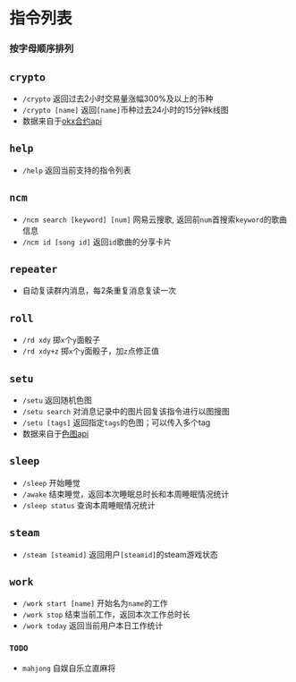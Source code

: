 # 指令列表
### 按字母顺序排列

## `crypto`

* `/crypto` 返回过去2小时交易量涨幅300%及以上的币种
* `/crypto [name]` 返回`[name]`币种过去24小时的15分钟k线图
* 数据来自于[okx合约api](https://www.okx.com/docs-v5/en/#overview)

## `help`
* `/help` 返回当前支持的指令列表

## `ncm`
* `/ncm search [keyword] [num]` 网易云搜歌, 返回前`num`首搜索`keyword`的歌曲信息
* `/ncm id [song id]` 返回`id`歌曲的分享卡片

## `repeater`
* 自动复读群内消息，每2条重复消息复读一次

## `roll`
* `/rd xdy` 掷`x`个`y`面骰子
* `/rd xdy+z` 掷`x`个`y`面骰子，加`z`点修正值

## `setu`

* `/setu` 返回随机色图
* `/setu search` 对消息记录中的图片回复该指令进行以图搜图
* `/setu [tags]` 返回指定`tags`的色图；可以传入多个tag
* 数据来自于[色图api](https://github.com/yuban10703/SetuAPI)

## `sleep`

* `/sleep` 开始睡觉
* `/awake` 结束睡觉，返回本次睡眠总时长和本周睡眠情况统计
* `/sleep status` 查询本周睡眠情况统计

## `steam`
* `/steam [steamid]` 返回用户`[steamid]`的steam游戏状态

## `work`

* `/work start [name]` 开始名为`name`的工作
* `/work stop` 结束当前工作，返回本次工作总时长
* `/work today` 返回当前用户本日工作统计

### `TODO`
* `mahjong` 自娱自乐立直麻将
